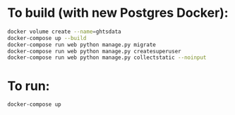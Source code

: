 # To build (with new Postgres Docker):
```bash
docker volume create --name=ghtsdata
docker-compose up --build
docker-compose run web python manage.py migrate
docker-compose run web python manage.py createsuperuser
docker-compose run web python manage.py collectstatic --noinput
```


# To run:
```bash
docker-compose up
```
